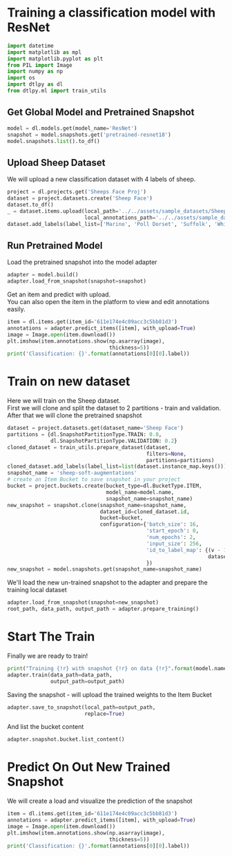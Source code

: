 # Training a classification model with ResNet  

```python
import datetime
import matplotlib as mpl
import matplotlib.pyplot as plt
from PIL import Image
import numpy as np
import os
import dtlpy as dl
from dtlpy.ml import train_utils
```
## Get Global Model and Pretrained Snapshot  

```python
model = dl.models.get(model_name='ResNet')
snapshot = model.snapshots.get('pretrained-resnet18')
model.snapshots.list().to_df()
```
## Upload Sheep Dataset  
We will upload a new classification dataset with 4 labels of sheep.  

```python
project = dl.projects.get('Sheeps Face Proj')
dataset = project.datasets.create('Sheep Face')
dataset.to_df()
_ = dataset.items.upload(local_path='../../assets/sample_datasets/SheepFace/items/*',
                         local_annotations_path='../../assets/sample_datasets/SheepFace/json')
dataset.add_labels(label_list=['Marino', 'Poll Dorset', 'Suffolk', 'White Suffolk'])
```
## Run Pretrained Model  
Load the pretrained snapshot into the model adapter  

```python
adapter = model.build()
adapter.load_from_snapshot(snapshot=snapshot)
```
Get an item and predict with upload.  
You can also open the item in the platform to view and edit annotations easily.  

```python
item = dl.items.get(item_id='611e174e4c09acc3c5bb81d3')
annotations = adapter.predict_items([item], with_upload=True)
image = Image.open(item.download())
plt.imshow(item.annotations.show(np.asarray(image),
                                 thickness=5))
print('Classification: {}'.format(annotations[0][0].label))
```
# Train on new dataset  
Here we will train on the Sheep dataset.  
First we will clone and split the dataset to 2 partitions - train and validation.  
After that we will clone the pretrained snapshot  

```python
dataset = project.datasets.get(dataset_name='Sheep Face')
partitions = {dl.SnapshotPartitionType.TRAIN: 0.8,
              dl.SnapshotPartitionType.VALIDATION: 0.2}
cloned_dataset = train_utils.prepare_dataset(dataset,
                                             filters=None,
                                             partitions=partitions)
cloned_dataset.add_labels(label_list=list(dataset.instance_map.keys()))
snapshot_name = 'sheep-soft-augmentations'
# create an Item Bucket to save snapshot in your project
bucket = project.buckets.create(bucket_type=dl.BucketType.ITEM,
                                model_name=model.name,
                                snapshot_name=snapshot_name)
new_snapshot = snapshot.clone(snapshot_name=snapshot_name,
                              dataset_id=cloned_dataset.id,
                              bucket=bucket,
                              configuration={'batch_size': 16,
                                             'start_epoch': 0,
                                             'num_epochs': 2,
                                             'input_size': 256,
                                             'id_to_label_map': {(v - 1): k for k, v in
                                                                 dataset.instance_map.items()}
                                             })
new_snapshot = model.snapshots.get(snapshot_name=snapshot_name)
```
We'll load the new un-trained snapshot to the adapter and prepare the training local dataset  

```python
adapter.load_from_snapshot(snapshot=new_snapshot)
root_path, data_path, output_path = adapter.prepare_training()
```
# Start The Train  
Finally we are ready to train!  

```python
print("Training {!r} with snapshot {!r} on data {!r}".format(model.name, new_snapshot.id, data_path))
adapter.train(data_path=data_path,
              output_path=output_path)
```
Saving the snapshot - will upload the trained weights to the Item Bucket  

```python
adapter.save_to_snapshot(local_path=output_path,
                         replace=True)
```
And list the bucket content  

```python
adapter.snapshot.bucket.list_content()
```
# Predict On Out New Trained Snapshot  
We will create a load and visualize the prediction of the snapshot  

```python
item = dl.items.get(item_id='611e174e4c09acc3c5bb81d3')
annotations = adapter.predict_items([item], with_upload=True)
image = Image.open(item.download())
plt.imshow(item.annotations.show(np.asarray(image),
                                 thickness=5))
print('Classification: {}'.format(annotations[0][0].label))
```
